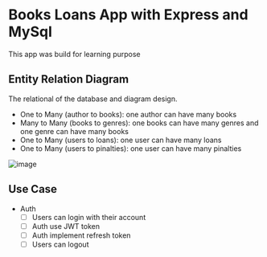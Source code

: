 # Books Loans App with Express and MySql
This app was build for learning purpose

## Entity Relation Diagram
The relational of the database and diagram design. 
- One to Many (author to books): one author can have many books
- Many to Many (books to genres): one books can have many genres and one genre can have many books
- One to Many (users to loans): one user can have many loans
- One to Many (users to pinalties): one user can have many pinalties

![image](https://github.com/HenSetiawan/books-loan-express/blob/main/docs/books-loans-erd.png)

## Use Case
 - Auth
    - [ ]  Users can login with their account
    - [ ]  Auth use JWT token
    - [ ]  Auth implement refresh token
    - [ ]  Users can logout